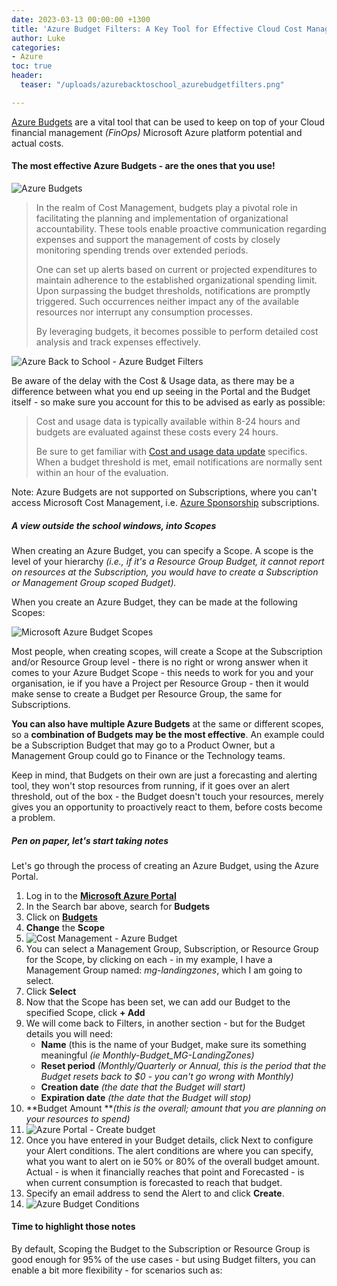 ```yaml
---
date: 2023-03-13 00:00:00 +1300
title: 'Azure Budget Filters: A Key Tool for Effective Cloud Cost Management'
author: Luke
categories:
- Azure
toc: true
header:
  teaser: "/uploads/azurebacktoschool_azurebudgetfilters.png"

---
```

[Azure Budgets](https://learn.microsoft.com/en-us/azure/cost-management-billing/costs/tutorial-acm-create-budgets?WT.mc_id=AZ-MVP-5004796 "Tutorial: Create and manage Azure budgets") are a vital tool that can be used to keep on top of your Cloud financial management _(FinOps)_ Microsoft Azure platform potential and actual costs.

#### The most effective Azure Budgets - are the ones that you use!

![ Azure Budgets](/uploads/budgets.png " Azure Budgets")

> In the realm of Cost Management, budgets play a pivotal role in facilitating the planning and implementation of organizational accountability. These tools enable proactive communication regarding expenses and support the management of costs by closely monitoring spending trends over extended periods.
>
> One can set up alerts based on current or projected expenditures to maintain adherence to the established organizational spending limit. Upon surpassing the budget thresholds, notifications are promptly triggered. Such occurrences neither impact any of the available resources nor interrupt any consumption processes.
>
> By leveraging budgets, it becomes possible to perform detailed cost analysis and track expenses effectively.

![Azure Back to School - Azure Budget Filters](/uploads/azurebacktoschool_azurebudgetfilters.png "Azure Back to School - Azure Budget Filters")

Be aware of the delay with the Cost & Usage data, as there may be a difference between what you end up seeing in the Portal and the Budget itself - so make sure you account for this to be advised as early as possible:

> Cost and usage data is typically available within 8-24 hours and budgets are evaluated against these costs every 24 hours.
>
> Be sure to get familiar with [Cost and usage data update](https://learn.microsoft.com/azure/cost-management-billing/costs/understand-cost-mgt-data?WT.mc_id=AZ-MVP-5004796#cost-and-usage-data-updates-and-retention "Cost and usage data updates and retention") specifics. When a budget threshold is met, email notifications are normally sent within an hour of the evaluation.

Note: Azure Budgets are not supported on Subscriptions, where you can't access Microsoft Cost Management, i.e. [Azure Sponsorship](https://www.microsoftazuresponsorships.com/ "Azure Sponsorship") subscriptions.

##### A view outside the school windows, into Scopes

When creating an Azure Budget, you can specify a Scope. A scope is the level of your hierarchy _(i.e., if it's a Resource Group Budget, it cannot report on resources at the Subscription, you would have to create a Subscription or Management Group scoped Budget)._

When you create an Azure Budget, they can be made at the following Scopes:

![Microsoft Azure Budget Scopes](/uploads/azurebudget_scope.png "Microsoft Azure Budget Scopes")

Most people, when creating scopes, will create a Scope at the Subscription and/or Resource Group level - there is no right or wrong answer when it comes to your Azure Budget Scope - this needs to work for you and your organisation, ie if you have a Project per Resource Group - then it would make sense to create a Budget per Resource Group, the same for Subscriptions.

**You can also have multiple Azure Budgets** at the same or different scopes, so a **combination of Budgets may be the most effective**. An example could be a Subscription Budget that may go to a Product Owner, but a Management Group could go to Finance or the Technology teams.

Keep in mind, that Budgets on their own are just a forecasting and alerting tool, they won't stop resources from running, if it goes over an alert threshold, out of the box - the Budget doesn't touch your resources, merely gives you an opportunity to proactively react to them, before costs become a problem.

##### Pen on paper, let's start taking notes

Let's go through the process of creating an Azure Budget, using the Azure Portal.

 1. Log in to the [**Microsoft Azure Portal**](https://portal.azure.com/#home "Microsoft Azure Portal")
 2. In the Search bar above, search for **Budgets**
 3. Click on [**Budgets**](https://portal.azure.com/#view/Microsoft_Azure_CostManagement/Menu/\~/budgets/open/budgets/openedBy/AzurePortal "Cost Management: Tenant Root Group | Budgets")
 4. **Change** the **Scope**
 5. ![Cost Management - Azure Budget](/uploads/azureportal_costmanagement_root.png "Cost Management - Azure Budget")
 6. You can select a Management Group, Subscription, or Resource Group for the Scope, by clicking on each - in my example, I have a Management Group named: _mg-landingzones_, which I am going to select.
 7. Click **Select**
 8. Now that the Scope has been set, we can add our Budget to the specified Scope, click **+ Add**
 9. We will come back to Filters, in another section - but for the Budget details you will need:
    * **Name** (this is the name of your Budget, make sure its something meaningful _(ie Monthly-Budget_MG-LandingZones)_
    * **Reset period** _(Monthly/Quarterly or Annual, this is the period that the Budget resets back to $0 - you can't go wrong with Monthly)_
    * **Creation date** _(the date that the Budget will start)_
    * **Expiration date** _(the date that the Budget will stop)_
10. **Budget Amount **_(this is the overall; amount that you are planning on your resources to spend)_
11. ![Azure Portal - Create budget](/uploads/azureportal_createbudget_scoping.png "Azure Portal - Create budget")
12. Once you have entered in your Budget details, click Next to configure your Alert conditions. The alert conditions are where you can specify, what you want to alert on ie 50% or 80% of the overall budget amount. Actual - is when it financially reaches that point and Forecasted - is when current consumption is forecasted to reach that budget.
13. Specify an email address to send the Alert to and click **Create**.
14. ![Azure Budget Conditions](/uploads/azureportal_createbudget_conditions.png "Azure Budget Conditions")

#### Time to highlight those notes

By default, Scoping the Budget to the Subscription or Resource Group is good enough for 95% of the use cases - but using Budget filters, you can enable a bit more flexibility - for scenarios such as: